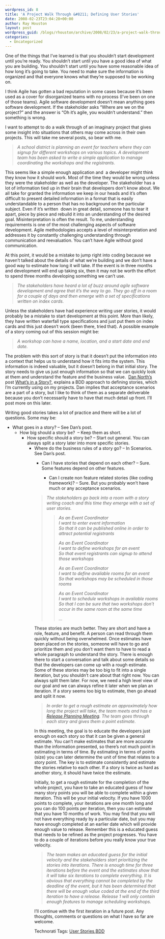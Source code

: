 ```yaml
---
wordpress_id: 8
title: 'A Project Walk Through &#8211; Defining User Stories'
date: 2008-02-23T23:04:28+00:00
author: Ray Houston
layout: post
wordpress_guid: /blogs/rhouston/archive/2008/02/23/a-project-walk-through-defining-user-stories.aspx
categories:
  - Uncategorized
---
```

One of the things that I&#8217;ve learned is that you shouldn&#8217;t start development until you&#8217;re ready. You shouldn&#8217;t start until you have a good idea of what you are building. You shouldn&#8217;t start until you have some reasonable idea of how long it&#8217;s going to take. You need to make sure the information is organized and that everyone knows what they&#8217;re supposed to be working on. 

I think Agile has gotten a bad reputation in some cases because it&#8217;s been used as a cover for disorganized teams with no process (I&#8217;ve been on one of those teams). Agile software development doesn&#8217;t mean anything goes software development. If the stakeholder asks &#8220;Where are we on the project?&#8221; and the answer is &#8220;Oh it&#8217;s agile, you wouldn&#8217;t understand.&#8221; then something is wrong.

I want to attempt to do a walk through of an imaginary project that gives some insight into situations that others may come across in their own projects. This will take me several posts, so bear with me.

> _A school district is planning an event for teachers where they can signup for different workshops on various topics. A development team has been asked to write a simple application to manage coordinating the workshops and the registrants._

This seems like a simple enough application and&nbsp; a developer might think they know how it should work. Most of the time they would be wrong unless they were the stakeholder as well as the developer. The stakeholder has a lot of information tied up in their brain that developers don&#8217;t know about. We all take for granted the information we keep in our heads and it&#8217;s often difficult to present detailed information in a format that is easily understandable to a person that has no background on the particular subject. Even if it&#8217;s written&nbsp; down in great detail, someone has to tear it apart, piece by piece and rebuild it into an understanding of the desired goal. Misinterpretation is often the result. To me, understanding requirements is one of the most challenging aspects of software development. Agile methodologies accepts a level of misinterpretation and addresses it by constantly challenging understanding through communication and reevaluation. You can&#8217;t have Agile without good communication.

At this point, it would be a mistake to jump right into coding because we haven&#8217;t talked about the details of what we&#8217;re building and we don&#8217;t have a good way to estimate how long it will take. If the event is in three months and development will end up taking six, then it may not be worth the effort to spend three months developing something we can&#8217;t use.

> _The stakeholders have heard a lot of buzz around agile software development and agree that it&#8217;s the way to go. They go off in a room for a couple of days and then emerge with a set of specifications written on index cards._

Unless the stakeholders have had experience writing user stories, it would probably be a mistake to start development at this point. More than likely, they have written waterfall type specifications and just put them on index cards and this just doesn&#8217;t work (been there, tried that). A possible example of a story coming out of this session might be: 

> _A workshop can have a name, location, and a start date and end date._ 

The problem with this sort of story is that it doesn&#8217;t put the information into a context that helps us to understand how it fits into the system. This information is indeed valuable, but it doesn&#8217;t belong in that initial story. The story needs to give us just enough information so that we can quickly look at them and understand the feature and the business value.&nbsp; [Dan North&#8217;s](http://dannorth.net/) post [What&#8217;s in a Story?](http://dannorth.net/whats-in-a-story), explains a BDD approach to defining stories, which I&#8217;m currently using on my projects. Dan implies that acceptance scenarios are a part of a story, but I like to think of them as a separate deliverable because you don&#8217;t necessarily have to have that much detail up front. I&#8217;ll post more on this later.

Writing good stories takes a lot of practice and there will be a lot of questions. Some may be:

  * What goes in a story? &#8211; See Dan&#8217;s post. 
      * How big should a story be?&nbsp; &#8211; Keep them as short. 
          * How specific should a story be? &#8211; Start out general. You can always split a story later into more specific stories. 
              * Where do the business rules of a story go? &#8211; In Scenarios. See Dan&#8217;s post. 
                  * Can I have stories that depend on each other? &#8211; Sure. Some features depend on other features. 
                      * Can I create non feature related stories (like coding framework)? &#8211; Sure. But you probably won&#8217;t have much or any acceptance scenarios.</ul> 
                    > _The stakeholders go back into a room with a story writing coach and this time they emerge with a set of user stories._ 
                    > 
                    > > _As an Event Coordinator  
                    > > I want to enter event information  
                    > > So that it can be published online in order to attract potential registrants_
                    > > 
                    > > _As an Event Coordinator  
                    > > I want to define workshops for an event  
                    > > So that event registrants can signup to attend those workshops_
                    > > 
                    > > _As an Event Coordinator  
                    > > I want to define available rooms for an event  
                    > > So that workshops may be scheduled in those rooms_
                    > > 
                    > > _As an Event Coordinator  
                    > > I want to schedule workshops in available rooms  
                    > > So that I can be sure that two workshops don&#8217;t occur in the same room at the same time_
                    > > 
                    > > _&#8230;_
                    
                    These stories are much better. They are short and have a role, feature, and benefit. A person can read through them quickly without being overwhelmed. Once estimates have been placed on the stories, someone will have to go and prioritize them and you don&#8217;t want them to have to read a whole paragraph to understand the story. There is enough there to start a conversation and talk about some details so that the developers can come up with a rough estimate. Some of these stories may be too big to fit into a single iteration, but you shouldn&#8217;t care about that right now. You can always split them later. For now, we need a high level view of our goal and we can always refine it later when we plan an iteration. If a story seems too big to estimate, then go ahead and split it now.
                    
                    > _In order to get a rough estimate on approximately how long the project will take, the team meets and has a_ [_Release Planning Meeting_](http://www.extremeprogramming.org/rules/planninggame.html)_. The team goes through each story and gives them a point estimate._
                    
                    In this meeting, the goal is to educate the developers just enough on each story so that it can be given a general estimate. You can&#8217;t make estimates that are more accurate than the information presented, so there&#8217;s not much point in estimating in terms of time. By estimating in terms of points (size) you can later determine the unit of time that relates to a story point. The key is to estimate consistently and estimate the stories relative to each other. If a story is twice as hard as another story, it should have twice the estimate.
                    
                    Initially, to get a rough estimate for the completion of the whole project, you have to take an educated guess of how many story points you will be able to complete within a given iteration. This will be your initial velocity. If you have 1000 points to complete, your iterations are one month long and you can do 100 points per iteration, then you can estimate that you have 10 months of work. You may find that you will not have everything ready by a particular date, but you may have enough completed at an earlier date which will provide enough value to release. Remember this is a educated guess that needs to be refined as the project progresses. You have to do a couple of iterations before you really know your true velocity.
                    
                    > _The team makes an educated guess for the initial velocity and the stakeholders start prioritizing the stories into iterations. There is enough time for three iterations before the event and the estimates show that it will take six iterations to complete everything. It is obvious that everything cannot be completed by the deadline of the event, but it has been determined that there will be enough value coded at the end of the third iteration to have a release. Release 1 will only contain enough features to manage scheduling workshops._
                    
                    I&#8217;ll continue with the first iteration in a future post. Any thoughts, comments or questions on what I have so far are welcome.</p> 
                    
                    <div class="wlWriterSmartContent" style="padding-right: 0px;padding-left: 0px;padding-bottom: 0px;margin: 0px;padding-top: 0px">
                      Technorati Tags: <a href="http://technorati.com/tags/User%20Stories" rel="tag">User Stories</a>,<a href="http://technorati.com/tags/BDD" rel="tag">BDD</a>
                    </div>